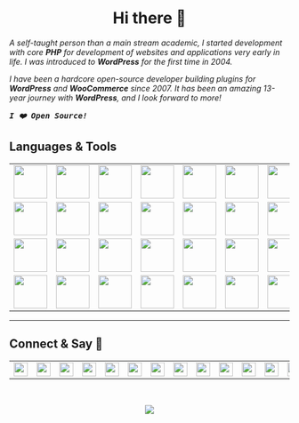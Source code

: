 <h1 align="center">Hi there 👋</h1>


_A self-taught person than a main stream academic, I started development with core **PHP** for development of websites and applications very early in life. I was introduced to **WordPress** for the first time in 2004._

_I have been a hardcore open-source developer building plugins for **WordPress** and **WooCommerce** since 2007. It has been an amazing 13-year journey with **WordPress**, and I look forward to more!_

___<samp align="center">I ❤️ Open Source!</samp>___

## Languages & Tools
<table>
   <tr>
     <td><img src="https://devicon.dev/devicon.git/icons/php/php-original.svg" width="60"/></td>
     <td><img src="https://devicon.dev/devicon.git/icons/python/python-original-wordmark.svg" width="60"/></td>
     <td><img src="https://devicon.dev/devicon.git/icons/cakephp/cakephp-original-wordmark.svg" width="60"/></td>
     <td><img src="https://devicon.dev/devicon.git/icons/javascript/javascript-original.svg" width="60"/></td>
     <td><img src="https://devicon.dev/devicon.git/icons/android/android-original.svg" width="60"/></td>
     <td><img src="https://devicon.dev/devicon.git/icons/apache/apache-original-wordmark.svg" width="60"/></td>
     <td><img src="https://devicon.dev/devicon.git/icons/babel/babel-original.svg" width="60"/></td>
     <td><img src="https://devicon.dev/devicon.git/icons/backbonejs/backbonejs-original-wordmark.svg" width="60"/></td>
  </tr>
  <tr>
     <td><img src="https://devicon.dev/devicon.git/icons/bootstrap/bootstrap-plain-wordmark.svg" width="60"/></td>
     <td><img src="https://devicon.dev/devicon.git/icons/codeigniter/codeigniter-plain-wordmark.svg" width="60"/></td>
     <td><img src="https://devicon.dev/devicon.git/icons/debian/debian-original-wordmark.svg" width="60"/></td>
     <td><img src="https://devicon.dev/devicon.git/icons/docker/docker-original-wordmark.svg" width="60"/></td>
     <td><img src="https://devicon.dev/devicon.git/icons/firefox/firefox-original-wordmark.svg" width="60"/></td>
     <td><img src="https://devicon.dev/devicon.git/icons/chrome/chrome-original.svg" width="60"/></td>
     <td><img src="https://devicon.dev/devicon.git/icons/git/git-original.svg" width="60"/></td>
     <td><img src="https://devicon.dev/devicon.git/icons/github/github-original.svg" width="60"/></td>
</tr>
<tr>
     <td><img src="https://devicon.dev/devicon.git/icons/gulp/gulp-plain.svg" width="60"/></td>
     <td><img src="https://devicon.dev/devicon.git/icons/html5/html5-original.svg" width="60"/></td>
     <td><img src="https://devicon.dev/devicon.git/icons/illustrator/illustrator-plain.svg" width="60"/></td>
     <td><img src="https://devicon.dev/devicon.git/icons/jquery/jquery-original-wordmark.svg" width="60"/></td>
     <td><img src="https://devicon.dev/devicon.git/icons/linux/linux-original.svg" width="60"/></td>
     <td><img src="https://devicon.dev/devicon.git/icons/mysql/mysql-original-wordmark.svg" width="60"/></td>
     <td><img src="https://devicon.dev/devicon.git/icons/nginx/nginx-original.svg" width="60"/></td>
     <td><img src="https://devicon.dev/devicon.git/icons/nodejs/nodejs-original-wordmark.svg" width="60"/></td>
</tr>
<tr>
     <td><img src="https://devicon.dev/devicon.git/icons/npm/npm-original-wordmark.svg" width="60"/></td>
     <td><img src="https://devicon.dev/devicon.git/icons/photoshop/photoshop-plain.svg" width="60"/></td>
     <td><img src="https://devicon.dev/devicon.git/icons/phpstorm/phpstorm-original-wordmark.svg" width="60"/></td>
     <td><img src="https://devicon.dev/devicon.git/icons/sass/sass-original.svg" width="60"/></td>
     <td><img src="https://devicon.dev/devicon.git/icons/slack/slack-original.svg" width="60"/></td>
     <td><img src="https://devicon.dev/devicon.git/icons/ubuntu/ubuntu-plain-wordmark.svg" width="60"/></td>
     <td><img src="https://devicon.dev/devicon.git/icons/webpack/webpack-original.svg" width="60"/></td>
     <td><img src="https://devicon.dev/devicon.git/icons/wordpress/wordpress-original.svg" width="60"/></td>
   </tr>
</table>

---

## Connect & Say 👋
<table align="center">
  <tr>
    <td> <a href="https://sva.onl/twitter"><img align="center" width="25px" src="https://cdn.svarun.dev/social/twitter.svg"/></a></td>
<td> <a href="https://sva.onl/facebook"><img align="center" width="25px" src="https://cdn.svarun.dev/social/facebook.svg"/></a></td>
<td> <a href="https://sva.onl/gmail"><img align="center" width="25px" src="https://cdn.svarun.dev/social/gmail.svg"/></a></td>
<td> <a href="https://sva.onl/instagram"><img align="center" width="25px" src="https://cdn.svarun.dev/social/instagram.svg"/></a></td>
<td> <a href="https://sva.onl/paypal"><img align="center" width="25px" src="https://cdn.svarun.dev/social/paypal.svg"/></a></td>
<td> <a href="https://sva.onl/skype"><img align="center" width="25px" src="https://cdn.svarun.dev/social/skype.svg"/></a></td>
<td> <a href="https://sva.onl/envato"><img align="center" width="25px" src="https://cdn.svarun.dev/social/envato.svg"/></a></td>
<td> <a href="https://sva.onl/linkedin"><img align="center" width="25px" src="https://cdn.svarun.dev/social/linkedin.svg"/></a></td>
<td> <a href="https://sva.onl/messenger"><img align="center" width="25px" src="https://cdn.svarun.dev/social/messenger.svg"/></a></td>
<td> <a href="https://sva.onl/quora"><img align="center" width="25px" src="https://cdn.svarun.dev/social/quora.svg"/></a></td>
<td> <a href="https://sva.onl/reddit"><img align="center" width="25px" src="https://cdn.svarun.dev/social/reddit.svg"/></a></td>
<td> <a href="https://sva.onl/soundcloud"><img align="center" width="25px" src="https://cdn.svarun.dev/social/soundcloud.svg"/></a></td>
<td> <a href="https://sva.onl/spotify"><img align="center" width="25px" src="https://cdn.svarun.dev/social/spotify.svg"/></a></td>
<td> <a href="https://sva.onl/telegram"><img align="center" width="25px" src="https://cdn.svarun.dev/social/telegram.svg"/></a></td>
<td> <a href="https://sva.onl/wordpress"><img align="center" width="25px" src="https://cdn.svarun.dev/social/wordpress.svg"/></a></td>
<td> <a href="https://sva.onl/youtube"><img align="center" width="25px" src="https://cdn.svarun.dev/social/youtube.svg"/></a></td>
  </tr>
</table>

<br/>

<p align="center">
   <img src="https://s.w.org/style/images/codeispoetry.png"/>
</p>
